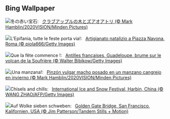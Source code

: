 ## Bing Wallpaper
![](https://www.bing.com/th?id=OHR.CrabappleChaffinch_JA-JP2354093241_UHD.jpg&w=1000)冬の赤い宝石:&nbsp;&ensp;[クラブアップルの木とズアオアトリ (© Mark Hamblin/2020VISION/Minden Pictures)](https://www.bing.com/th?id=OHR.CrabappleChaffinch_JA-JP2354093241_UHD.jpg)
<br><br/>
![](https://www.bing.com/th?id=OHR.BefanaPiazzaNavona_459973167_IT-IT4250570937_UHD.jpg&w=1000)L'Epifania, tutte le feste porta via!:&nbsp;&ensp;[Artigianato natalizio a Piazza Navona, Roma (© piola666/Getty Images)](https://www.bing.com/th?id=OHR.BefanaPiazzaNavona_459973167_IT-IT4250570937_UHD.jpg)
<br><br/>
![](https://www.bing.com/th?id=OHR.GuadeloupeCarnival_FR-FR1231104335_UHD.jpg&w=1000)Que la fête commence !:&nbsp;&ensp;[Antilles françaises, Guadeloupe, brume sur le volcan de la Soufrière (© Walter Bibikow/Getty Images)](https://www.bing.com/th?id=OHR.GuadeloupeCarnival_FR-FR1231104335_UHD.jpg)
<br><br/>
![](https://www.bing.com/th?id=OHR.CrabappleChaffinch_ES-ES9402342278_UHD.jpg&w=1000)¡Una manzana!:&nbsp;&ensp;[Pinzón vulgar macho posado en un manzano cangrejo en invierno (© Mark Hamblin/2020VISION/Minden Pictures)](https://www.bing.com/th?id=OHR.CrabappleChaffinch_ES-ES9402342278_UHD.jpg)
<br><br/>
![](https://www.bing.com/th?id=OHR.HarbinFestival_EN-GB9198021502_UHD.jpg&w=1000)Chisels and chills:&nbsp;&ensp;[International Ice and Snow Festival, Harbin, China (© WANG ZHAO/AFP/Getty Images)](https://www.bing.com/th?id=OHR.HarbinFestival_EN-GB9198021502_UHD.jpg)
<br><br/>
![](https://www.bing.com/th?id=OHR.GoldenGateLight_DE-DE1352725160_UHD.jpg&w=1000)Auf Wolke sieben schweben:&nbsp;&ensp;[Golden Gate Bridge, San Francisco, Kalifornien, USA (© Jim Patterson/Tandem Stills + Motion)](https://www.bing.com/th?id=OHR.GoldenGateLight_DE-DE1352725160_UHD.jpg)
<br><br/>
